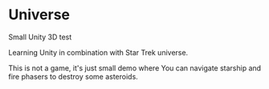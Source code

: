 # Universe
Small Unity 3D test

Learning Unity in combination with Star Trek universe.

This is not a game, it's just small demo where You can navigate starship and fire phasers to destroy some asteroids.

